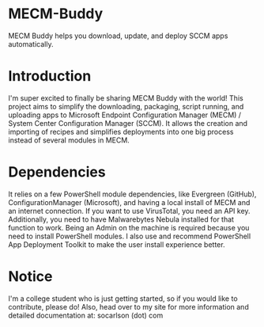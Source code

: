 # MECM-Buddy
MECM Buddy helps you download, update, and deploy SCCM apps automatically. 

# Introduction
I'm super excited to finally be sharing MECM Buddy with the world! This project aims to simplify the downloading, packaging, script running, and uploading apps to Microsoft Endpoint Configuration Manager (MECM) / System Center Configuration Manager (SCCM). It allows the creation and importing of recipes and simplifies deployments into one big process instead of several modules in MECM. 

# Dependencies
It relies on a few PowerShell module dependencies, like Evergreen (GitHub), ConfigurationManager (Microsoft), and having a local install of MECM and an internet connection. If you want to use VirusTotal, you need an API key. Additionally, you need to have Malwarebytes Nebula installed for that function to work. Being an Admin on the machine is required because you need to install PowerShell modules. I also use and recommend PowerShell App Deployment Toolkit to make the user install experience better. 

# Notice
I'm a college student who is just getting started, so if you would like to contribute, please do! 
Also, head over to my site for more information and detailed documentation at: socarlson (dot) com
